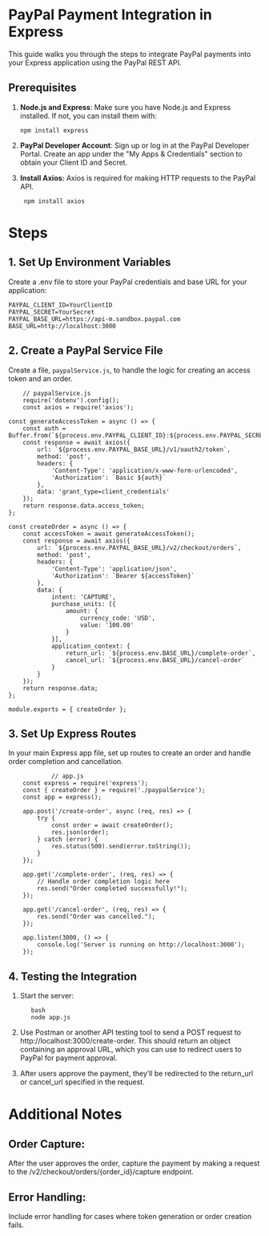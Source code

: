 # PayPal Payment Integration in Express

This guide walks you through the steps to integrate PayPal payments into your Express application using the PayPal REST API.

## Prerequisites
1. <b>Node.js and Express</b>: Make sure you have Node.js and Express installed. If not, you can install them with:

       npm install express

2. <b>PayPal Developer Account</b>: Sign up or log in at the PayPal Developer Portal. Create an app under the "My Apps & Credentials" section to obtain your Client ID and Secret.   

3. <b>Install Axios:</b> Axios is required for making HTTP requests to the PayPal API.

        npm install axios

# Steps  

## 1. Set Up Environment Variables
Create a .env file to store your PayPal credentials and base URL for your application:

    PAYPAL_CLIENT_ID=YourClientID
    PAYPAL_SECRET=YourSecret
    PAYPAL_BASE_URL=https://api-m.sandbox.paypal.com
    BASE_URL=http://localhost:3000

 ## 2. Create a PayPal Service File   

 Create a file, `paypalService.js`, to handle the logic for creating an access token and an order.

        // paypalService.js
        require('dotenv').config();
        const axios = require('axios');

    const generateAccessToken = async () => {
        const auth = Buffer.from(`${process.env.PAYPAL_CLIENT_ID}:${process.env.PAYPAL_SECRET}`).toString('base64');
        const response = await axios({
            url: `${process.env.PAYPAL_BASE_URL}/v1/oauth2/token`,
            method: 'post',
            headers: {
                'Content-Type': 'application/x-www-form-urlencoded',
                'Authorization': `Basic ${auth}`
            },
            data: 'grant_type=client_credentials'
        });
        return response.data.access_token;
    };

    const createOrder = async () => {
        const accessToken = await generateAccessToken();
        const response = await axios({
            url: `${process.env.PAYPAL_BASE_URL}/v2/checkout/orders`,
            method: 'post',
            headers: {
                'Content-Type': 'application/json',
                'Authorization': `Bearer ${accessToken}`
            },
            data: {
                intent: 'CAPTURE',
                purchase_units: [{
                    amount: {
                        currency_code: 'USD',
                        value: '100.00'
                    }
                }],
                application_context: {
                    return_url: `${process.env.BASE_URL}/complete-order`,
                    cancel_url: `${process.env.BASE_URL}/cancel-order`
                }
            }
        });
        return response.data;
    };

    module.exports = { createOrder };

## 3. Set Up Express Routes

In your main Express app file, set up routes to create an order and handle order completion and cancellation.

                // app.js
        const express = require('express');
        const { createOrder } = require('./paypalService');
        const app = express();

        app.post('/create-order', async (req, res) => {
            try {
                const order = await createOrder();
                res.json(order);
            } catch (error) {
                res.status(500).send(error.toString());
            }
        });

        app.get('/complete-order', (req, res) => {
            // Handle order completion logic here
            res.send("Order completed successfully!");
        });

        app.get('/cancel-order', (req, res) => {
            res.send("Order was cancelled.");
        });

        app.listen(3000, () => {
            console.log('Server is running on http://localhost:3000');
        });

## 4. Testing the Integration
  1. Start the server:

            bash
            node app.js
 2. Use Postman or another API testing tool to send a POST request to http://localhost:3000/create-order. This should return an object containing an approval URL, which you can use to redirect users to PayPal for payment approval.

3. After users approve the payment, they’ll be redirected to the return_url or cancel_url specified in the request.

# Additional Notes
## Order Capture: 
After the user approves the order, capture the payment by making a request to the /v2/checkout/orders/{order_id}/capture endpoint.

## Error Handling: 
Include error handling for cases where token generation or order creation fails.


